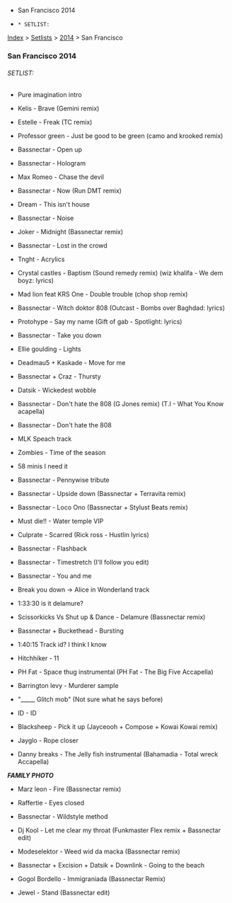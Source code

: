   * San Francisco 2014
  *     * SETLIST:

[Index](https://www.reddit.com/r/bassnectar/wiki/index) >
[Setlists](https://www.reddit.com/r/bassnectar/wiki/interactive/setlists) >
[2014](https://www.reddit.com/r/bassnectar/wiki/interactive/setlists/2014) >
San Francisco

### San Francisco 2014

###### SETLIST:

  * Pure imagination intro 

  * Kelis - Brave (Gemini remix)

  * Estelle - Freak (TC remix)

  * Professor green - Just be good to be green (camo and krooked remix)

  * Bassnectar - Open up 

  * Bassnectar - Hologram 

  * Max Romeo - Chase the devil 

  * Bassnectar - Now (Run DMT remix)

  * Dream - This isn't house 

  * Bassnectar - Noise 

  * Joker - Midnight (Bassnectar remix)

  * Bassnectar - Lost in the crowd 

  * Tnght - Acrylics 

  * Crystal castles - Baptism (Sound remedy remix) (wiz khalifa - We dem boyz: lyrics)

  * Mad lion feat KRS One - Double trouble (chop shop remix)

  * Bassnectar - Witch doktor 808 (Outcast - Bombs over Baghdad: lyrics)

  * Protohype - Say my name (Gift of gab - Spotlight: lyrics)

  * Bassnectar - Take you down 

  * Ellie goulding - Lights 

  * Deadmau5 + Kaskade - Move for me 

  * Bassnectar + Craz - Thursty 

  * Datsik - Wickedest wobble 

  * Bassnectar - Don't hate the 808 (G Jones remix) (T.I - What You Know acapella)

  * Bassnectar - Don't hate the 808

  * MLK Speach track 

  * Zombies - Time of the season 

  * 58 minis I need it

  * Bassnectar - Pennywise tribute 

  * Bassnectar - Upside down (Bassnectar + Terravita remix)

  * Bassnectar - Loco Ono (Bassnectar + Stylust Beats remix)

  * Must die!! - Water temple VIP 

  * Culprate - Scarred (Rick ross - Hustlin lyrics)

  * Bassnectar - Flashback 

  * Bassnectar - Timestretch (I'll follow you edit)

  * Bassnectar - You and me 

  * Break you down -> Alice in Wonderland track

  * 1:33:30 is it delamure?

  * Scissorkicks Vs Shut up & Dance - Delamure (Bassnectar remix)

  * Bassnectar + Buckethead - Bursting 

  * 1:40:15 Track id? I think I know

  * Hitchhiker - 11

  * PH Fat - Space thug instrumental (PH Fat - The Big Five Accapella)

  * Barrington levy - Murderer sample

  * "_____ Glitch mob" (Not sure what he says before)

  * ID - ID

  * Blacksheep - Pick it up (Jayceooh + Compose + Kowai Kowai remix)

  * Jayglo - Rope closer 

  * Danny breaks - The Jelly fish instrumental (Bahamadia - Total wreck Accapella)

**_FAMILY PHOTO_**

  * Marz leon - Fire (Bassnectar remix)

  * Raffertie - Eyes closed 

  * Bassnectar - Wildstyle method 

  * Dj Kool - Let me clear my throat (Funkmaster Flex remix + Bassnectar edit)

  * Modeselektor - Weed wid da macka (Bassnectar remix)

  * Bassnectar + Excision + Datsik + Downlink - Going to the beach 

  * Gogol Bordello - Immigraniada (Bassnectar Remix)

  * Jewel - Stand (Bassnectar edit)

